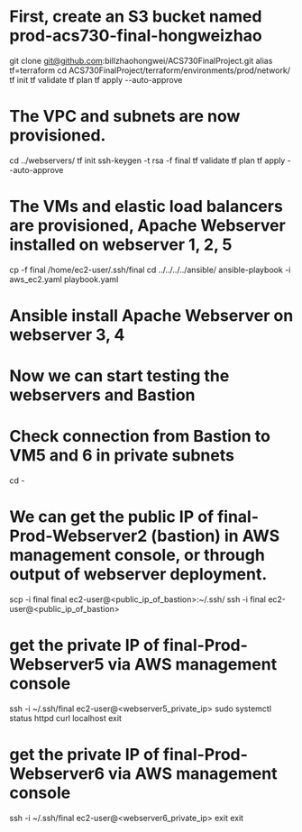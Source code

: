 # First, create an S3 bucket named prod-acs730-final-hongweizhao
git clone git@github.com:billzhaohongwei/ACS730FinalProject.git
alias tf=terraform
cd ACS730FinalProject/terraform/environments/prod/network/
tf init
tf validate
tf plan
tf apply --auto-approve
# The VPC and subnets are now provisioned.
cd ../webservers/
tf init
ssh-keygen -t rsa -f final
tf validate
tf plan
tf apply --auto-approve
# The VMs and elastic load balancers are provisioned, Apache Webserver installed on webserver 1, 2, 5
cp -f final /home/ec2-user/.ssh/final
cd ../../../../ansible/
ansible-playbook -i aws_ec2.yaml  playbook.yaml
# Ansible install Apache Webserver on webserver 3, 4
# Now we can start testing the webservers and Bastion
# Check connection from Bastion to VM5 and 6 in private subnets
cd -
# We can get the public IP of final-Prod-Webserver2 (bastion) in AWS management console, or through output of webserver deployment.
scp -i final final ec2-user@<public_ip_of_bastion>:~/.ssh/
ssh -i final ec2-user@<public_ip_of_bastion>
# get the private IP of final-Prod-Webserver5 via AWS management console
ssh -i ~/.ssh/final ec2-user@<webserver5_private_ip>
sudo systemctl status httpd
curl localhost
exit
# get the private IP of final-Prod-Webserver6 via AWS management console
ssh -i ~/.ssh/final ec2-user@<webserver6_private_ip>
exit
exit
